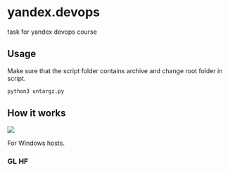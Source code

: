 # yandex.devops
task for yandex devops course

## Usage

Make sure that the script folder contains archive and change root folder in script.

```bash
python3 untargz.py
```

## How it works

![](https://github.com/ioneov/yandex.devops/file.gif)

For Windows hosts.

### GL HF
